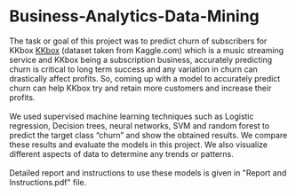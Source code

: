 # Business-Analytics-Data-Mining
The task or goal of this project was to predict churn of subscribers for KKbox [KKbox](https://www.kaggle.com/c/kkbox-churn-prediction-challenge)  (dataset taken from Kaggle.com) which is a music streaming service and KKbox being a subscription business, accurately predicting churn is critical to long term success and any variation in churn can drastically affect profits. So, coming up with a model to accurately predict churn can help KKbox try and retain more customers and increase their profits.\
\
We used supervised machine learning techniques such as Logistic regression, Decision trees, neural networks, SVM and random forest to predict the target class “churn” and show the obtained results. We compare these results and evaluate the models in this project. We also visualize different aspects of data to determine any trends or patterns.\
\
Detailed report and instructions to use these models is given in "Report and Instructions.pdf" file.
